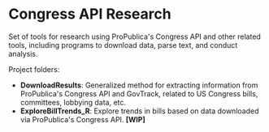 # Congress API Research

Set of tools for research using ProPublica's Congress API and other related tools, including programs to download data, parse text, and conduct analysis.

Project folders:
* **DownloadResults**: Generalized method for extracting information from ProPublica's Congress API and GovTrack, related to US Congress bills, committees, lobbying data, etc.
* **ExploreBillTrends_R**: Explore trends in bills based on data downloaded via ProPublica's Congress API. **[WIP]**

